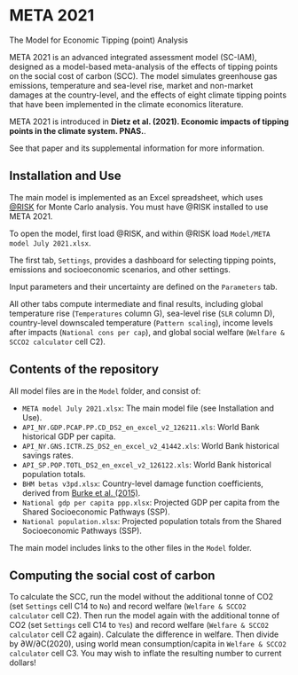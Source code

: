 # META 2021
The Model for Economic Tipping (point) Analysis

META 2021 is an advanced integrated assessment model (SC-IAM),
designed as a model-based meta-analysis of the effects of tipping
points on the social cost of carbon (SCC). The model simulates
greenhouse gas emissions, temperature and sea-level rise, market and
non-market damages at the country-level, and the effects of eight
climate tipping points that have been implemented in the climate
economics literature.

META 2021 is introduced in **Dietz et al. (2021). Economic impacts of tipping points in the climate system. PNAS.**.

See that paper and its supplemental information for more information.

## Installation and Use

The main model is implemented as an Excel spreadsheet, which uses
[@RISK](https://www.palisade.com/risk/) for Monte Carlo analysis. You
must have @RISK installed to use META 2021.

To open the model, first load @RISK, and within @RISK load `Model/META
model July 2021.xlsx`.

The first tab, `Settings`, provides a dashboard for selecting tipping
points, emissions and socioeconomic scenarios, and other settings.

Input parameters and their uncertainty are defined on the `Parameters`
tab.

All other tabs compute intermediate and final results, including
global temperature rise (`Temperatures` column G), sea-level rise
(`SLR` column D), country-level downscaled temperature (`Pattern
scaling`), income levels after impacts (`National cons per cap`), and
global social welfare (`Welfare & SCCO2 calculator` cell C2).

## Contents of the repository

All model files are in the `Model` folder, and consist of:

 - `META model July 2021.xlsx`: The main model file (see Installation and Use).
 - `API_NY.GDP.PCAP.PP.CD_DS2_en_excel_v2_126211.xls`: World Bank historical GDP per capita.
 - `API_NY.GNS.ICTR.ZS_DS2_en_excel_v2_41442.xls`: World Bank historical savings rates.
 - `API_SP.POP.TOTL_DS2_en_excel_v2_126122.xls`: World Bank historical population totals.
 - `BHM betas v3pd.xlsx`: Country-level damage function coefficients, derived from [Burke et al. (2015)](https://www.nature.com/articles/nature15725).
 - `National gdp per capita ppp.xlsx`: Projected GDP per capita from the Shared Socioeconomic Pathways (SSP).
 - `National population.xlsx`: Projected population totals from the Shared Socioeconomic Pathways (SSP).

The main model includes links to the other files in the `Model` folder.

## Computing the social cost of carbon

To calculate the SCC, run the model without the additional tonne of CO2 (set `Settings` cell C14 to `No`) and record welfare (`Welfare & SCCO2 calculator` cell C2). Then run the model again with the additional tonne of CO2 (set `Settings` cell C14 to `Yes`) and record welfare (`Welfare & SCCO2 calculator` cell C2 again). Calculate the difference in welfare. Then divide by ∂W/∂C(2020), using world mean consumption/capita in `Welfare & SCCO2 calculator` cell C3. You may wish to inflate the resulting number to current dollars!
